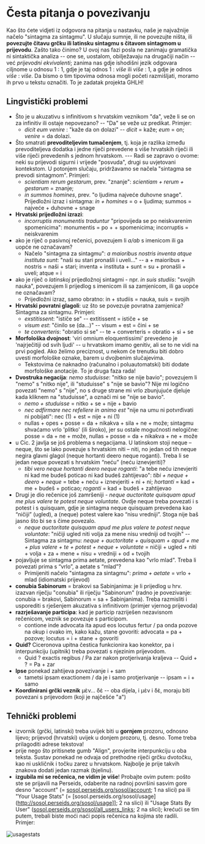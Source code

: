 # Česta pitanja o povezivanju

Kao što ćete vidjeti iz odgovora na pitanja u nastavku, naše je najvažnije načelo "sintagma za sintagmu". U slučaju sumnje, ili ne povezujte ništa, ili **povezujte čitavu grčku ili latinsku sintagmu s čitavom sintagmom u prijevodu**. Zašto tako činimo? U ovoj nas fazi posla ne zanimaju gramatička ni sintaktička analiza -- one se, uostalom, obilježavaju na drugačiji način -- već *prijevodni ekvivalenti*; zanima nas gdje ishodišni jezik odgovara ciljnome u odnosu 1 : 1, gdje je taj odnos 1 : *više* ili *više* : 1, a gdje je odnos *više* : *više*. Da bismo o tim tipovima odnosa mogli početi razmišljati, moramo ih prvo u tekstu označiti. To je zadatak projekta GHLH!

## Lingvistički problemi


* Što je u akuzativu s infinitivom s hrvatskim veznikom "da", veže li se on za infinitiv ili ostaje nepovezano? -- "Da" se veže uz predikat. Primjer:
    *  *dicit eum venire* : "kaže da on dolazi" -- *dicit* = kaže; *eum* = on; *venire* = da dolazi.
* Što smatrati **prevoditeljevim tumačenjem**, tj. koja je razlika između prevoditeljeva dodatka i jedne riječi prevedene s više hrvatskih riječi ili više riječi prevedenih s jednom hrvatskom. --- Radi se zapravo o ovome: neki su prijevodi sigurni i vrijede "posvuda", drugi su uvjetovani kontekstom. U potonjem slučaju, pridržavamo se načela "sintagma se prevodi sintagmom". Primjeri:
    * *scientiam rerum gestarum*, prev. "znanje": *scientiam + rerum + gestarum* = znanje; 
    * *in summos homines*, prev. "o ljudima najveće duhovne snage". Prijedložni izraz i sintagma: *in + homines* = o + ljudima; summos = najveće + duhovne + snage
*   **Hrvatski prijedložni izrazi**:
    *  *incorruptis monumentis traduntur* "pripovijeda se po neiskvarenim spomenicima": monumentis = po + + spomenicima; incorruptis = neiskvarenim
*  ako je riječ o pasivnoj rečenici, povezujem li *a/ab* s imenicom ili ga uopće ne označavam?
      * Načelo "sintagma za sintagmu": *a maioribus nostris inventa atque instituta sunt*: "naši su stari pronašli i uveli..." -- a + maioribus + nostris = naši + stari; inventa + instituta + sunt = su + pronašli + uveli; atque = i
* ako je riječ o *latinskoj* prijedložnoj sintagmi - npr. *in suis studiis*: "svojih nauka", povezujem li prijedlog s imenicom ili sa zamjenicom, ili ga uopće ne označavam?
    * Prijedložni izraz, samo obratno: in + studiis = nauka, suis = svojih
* **Hrvatski povratni glagoli**: uz što se povezuje povratna zamjenica? Sintagma za sintagmu. Primjeri:
    * *exstitissent*: "ističe se" -- extitissent = ističe + se
    * *visum est*: "činilo se (da...)" -- visum + est = čini + se
    * *te converteris*: "obratio si se" -- te + converteris = obratio + si + se
* **Morfološka dvojnost**: 'viri omnium eloquentissimi' prevedeno je 'najrječitiji od svih ljudi' -- u hrvatskom imamo genitiv, ali se to ne vidi na prvi pogled. Ako želimo preciznost, u nekom će trenutku biti dobro uvesti morfološke oznake, barem u dvojbenim slučajevima.
    * Tekstovima će naknadno (računalno i poluautomatski) biti dodate morfološke anotacije. To je druga faza rada!
* **Dvostruka negacija**: *nemo studuisse*: "nitko se nije bavio"; povezujem li "nemo" s "nitko nije", ili "studuisse" s "nije se bavio"? Nije mi logično povezati "nemo" s "nije", no s druge strane mi vrlo zbunjujuće djeluje kada kliknem na "studuisse", a označi mi se "nije se bavio".
    * *nemo + studuisse* = nitko + se + nije + bavio
    * *nec adfirmare nec refellere in animo est* "nije na umu ni potvrđivati ni pobijati": nec (1) + est = nije + ni (1)
    * nullas + opes + posse = da + nikakva + sila + ne + može; sintagmu shvaćamo vrlo 'plitko' (ili široko), jer su ostale mogućnosti nelogične: posse = da + ne + može, nullas + posse = da + nikakva + ne + može
* u Cic. 2 javlja se još problema s negacijama. U latinskom stoji neque – neque, što se lako povezuje s hrvatskim niti – niti, no jedan od tih neque negira glavni glagol (neque hortanti deero neque roganti). Treba li se jedan neque povezati s hrvatskim “neću” (neću iznevjeriti)?
    * *tibi vero neque hortanti deero neque roganti*: "a tebe neću iznevjeriti ni kad me budeš poticao ni kad budeš zahtijevao": *tibi + neque + deero + neque* = tebe + neću + iznevjeriti + ni + ni; *hortanti* = kad + me + budeš + poticao; *roganti* = kad + budeš + zahtijevao
* Drugi je dio rečenice još zamršeniji - *neque auctoritate quisquam apud me plus valere te potest neque voluntate*. Ovdje neque treba povezati i s potest i s quisquam, gdje je sintagma neque quisquam prevedena kao “ničiji” (ugled), a (neque) potest valere kao “nisu vredniji”. Stoga nije baš jasno što bi se s čime povezalo.
    * *neque auctoritate quisquam apud me plus valere te potest neque voluntate*: "ničiji ugled niti volja za mene nisu vredniji od tvojih" -- Sintagma za sintagmu: *neque + auctoritate + quisquam + apud + me + plus valere + te + potest + neque + voluntate* = ničiji + ugled + niti + volja + za + mene + nisu + vredniji + od + tvojih
* pojavljuje se sintagma prima aetate, prevedena kao "vrlo mlad". Treba li povezati prima s “vrlo”, a aetate s “mlad”?
    * Primijeniti načelo "sintagma za sintagmu": *prima + aetate* = vrlo + mlad (idiomatski prijevod)
* **conubia Sabinorum** = brakovi sa Sabinjanima: je li prijedlog u hrv. izazvan riječju "conubia" ili riječju "Sabinorum" (radno je povezivanje: conubia = brakovi, Sabinorum = sa + Sabinjanima). Treba razmisliti i usporediti s rješenjem akuzativa s infinitivom (primjer vjernog prijevoda)
* **razrješavanje participa**: kad je particip razriješen nezavisnom rečenicom, veznik se povezuje s participom.
    * contione inde advocata ita apud eos locutus fertur / pa onda pozove na okup i ovako im, kako kažu, stane govoriti: advocata = pa + pozove; locutus = i + stane + govoriti
* **Quid?** Ciceronova upitna čestica funkcionira kao konektor, pa i interpunkciju (upitnik) treba povezati s njezinim prijevodom.
    * Quid ? exactis regibus / Pa zar nakon protjerivanja kraljeva -- Quid + ? = Pa + zar
* **Ipse** ponekad zahtijeva povezivanje i + sam
    * tametsi ipsam exactionem / da je i samo protjerivanje -- ipsam = i + samo
* **Koordinirani grčki veznik** μὲν... δὲ -- oba dijela, i μὲν i δὲ, moraju biti povezani s prijevodom (koji je najčešće "a")

## Tehnički problemi

* izvornik (grčki, latinski) treba uvijek biti u **gornjem** prozoru, odnosno lijevo; prijevod (hrvatski) uvijek u donjem prozoru, tj. desno. Tome treba prilagoditi adrese tekstova!
* prije nego što pritisnete gumb "Align", provjerite interpunkciju u oba teksta. Sustav ponekad ne odvaja od prethodne riječi grčku dvotočku, kao ni uskličnik i točku zarez u hrvatskom. Najbolje je prije takvih znakova dodati jedan razmak (bjelinu).
* **izgubila mi se rečenica, ne vidim je više**! Probajte ovim putem: pošto ste se prijavili na Perseids, odaberite na radnoj površini sasvim gore desno "account" (= [sosol.perseids.org/sosol/account](http://sosol.perseids.org/sosol/account); 1 na slici) pa ili "Your Usage Stats" (= [sosol.perseids.org/sosol/usage](http://sosol.perseids.org/sosol/usage]]; 2 na slici) ili "Usage Stats By User" ([sosol.perseids.org/sosol/all_users_links](http://sosol.perseids.org/sosol/all_users_links); 2 na slici); krećući se tim putem, trebali biste moći naći popis rečenica na kojima ste radili. Primjer:

![usagestats](http://solr.ffzg.hr/dokuwiki/lib/exe/detail.php/z:usagestats.png)

